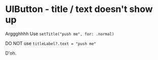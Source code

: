 # UIButton - title / text doesn't show up

Arggghhhh
Use `setTitle("push me", for: .normal)`

DO NOT use `titleLabel?.text = "push me"`

D'oh.